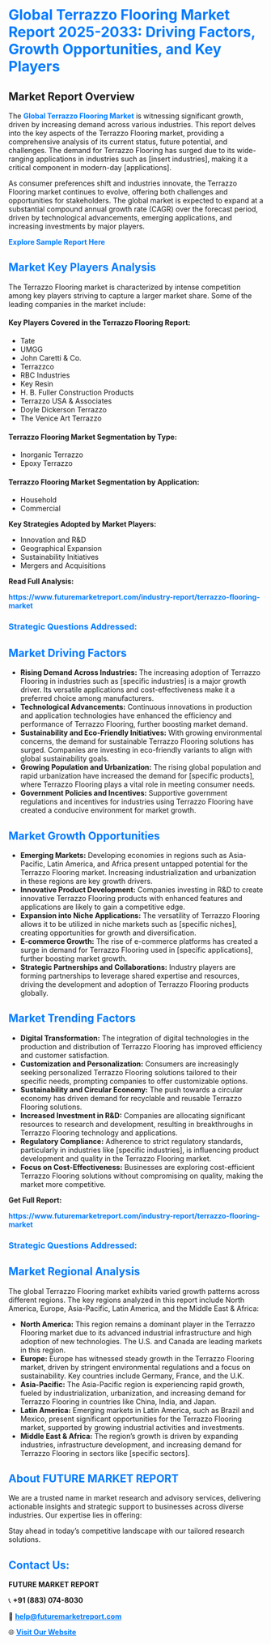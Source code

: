 <h1 style="color: #007BFF;">Global Terrazzo Flooring Market Report 2025-2033: Driving Factors, Growth Opportunities, and Key Players</h1>

<section id="overview">
<h2>Market Report Overview</h2>
<p>The <a href="https://www.futuremarketreport.com/industry-report/terrazzo-flooring-market" style="color: #007BFF; text-decoration: none;"><strong>Global Terrazzo Flooring Market</strong></a> is witnessing significant growth, driven by increasing demand across various industries. This report delves into the key aspects of the Terrazzo Flooring market, providing a comprehensive analysis of its current status, future potential, and challenges. The demand for Terrazzo Flooring has surged due to its wide-ranging applications in industries such as [insert industries], making it a critical component in modern-day [applications].</p>
<p>As consumer preferences shift and industries innovate, the Terrazzo Flooring market continues to evolve, offering both challenges and opportunities for stakeholders. The global market is expected to expand at a substantial compound annual growth rate (CAGR) over the forecast period, driven by technological advancements, emerging applications, and increasing investments by major players.</p>
</section>

<section id="overview">
<p><a href="https://www.futuremarketreport.com/request-sample/reportId=97755" style="color: #007BFF; text-decoration: none;"><strong>Explore Sample Report Here</strong></a></p>
</section>

<section id="key-players">
<h2 style="color: #007BFF;">Market Key Players Analysis</h2>
<p>The Terrazzo Flooring market is characterized by intense competition among key players striving to capture a larger market share. Some of the leading companies in the market include:</p>
<h4>Key Players Covered in the Terrazzo Flooring Report:</h4>
<ul><li>Tate</li><li>UMGG</li><li>John Caretti &amp; Co.</li><li>Terrazzco</li><li>RBC Industries</li><li>Key Resin</li><li>H. B. Fuller Construction Products</li><li>Terrazzo USA &amp; Associates</li><li>Doyle Dickerson Terrazzo</li><li>The Venice Art Terrazzo</li></ul>
<h4>Terrazzo Flooring Market Segmentation by Type:</h4>
<ul><li>Inorganic Terrazzo</li><li>Epoxy Terrazzo</li></ul>

<h4>Terrazzo Flooring Market Segmentation by Application:</h4>
<ul><li>Household</li><li>Commercial</li></ul>
<p><strong>Key Strategies Adopted by Market Players:</strong></p>
<ul>
<li>Innovation and R&D</li>
<li>Geographical Expansion</li>
<li>Sustainability Initiatives</li>
<li>Mergers and Acquisitions</li>
</ul>
</section>

<section>
<p><strong>Read Full Analysis: </strong></p><a href="https://www.futuremarketreport.com/industry-report/terrazzo-flooring-market" style="color: #007BFF; text-decoration: none;"><strong>https://www.futuremarketreport.com/industry-report/terrazzo-flooring-market</strong></a>
<h3 style="color: #007BFF;">Strategic Questions Addressed:</h3>
</section>

<section id="driving-factors">
<h2 style="color: #007BFF;">Market Driving Factors</h2>
<ul>
<li><strong>Rising Demand Across Industries:</strong> The increasing adoption of Terrazzo Flooring in industries such as [specific industries] is a major growth driver. Its versatile applications and cost-effectiveness make it a preferred choice among manufacturers.</li>
<li><strong>Technological Advancements:</strong> Continuous innovations in production and application technologies have enhanced the efficiency and performance of Terrazzo Flooring, further boosting market demand.</li>
<li><strong>Sustainability and Eco-Friendly Initiatives:</strong> With growing environmental concerns, the demand for sustainable Terrazzo Flooring solutions has surged. Companies are investing in eco-friendly variants to align with global sustainability goals.</li>
<li><strong>Growing Population and Urbanization:</strong> The rising global population and rapid urbanization have increased the demand for [specific products], where Terrazzo Flooring plays a vital role in meeting consumer needs.</li>
<li><strong>Government Policies and Incentives:</strong> Supportive government regulations and incentives for industries using Terrazzo Flooring have created a conducive environment for market growth.</li>
</ul>
</section>

<section id="growth-opportunities">
<h2 style="color: #007BFF;">Market Growth Opportunities</h2>
<ul>
<li><strong>Emerging Markets:</strong> Developing economies in regions such as Asia-Pacific, Latin America, and Africa present untapped potential for the Terrazzo Flooring market. Increasing industrialization and urbanization in these regions are key growth drivers.</li>
<li><strong>Innovative Product Development:</strong> Companies investing in R&D to create innovative Terrazzo Flooring products with enhanced features and applications are likely to gain a competitive edge.</li>
<li><strong>Expansion into Niche Applications:</strong> The versatility of Terrazzo Flooring allows it to be utilized in niche markets such as [specific niches], creating opportunities for growth and diversification.</li>
<li><strong>E-commerce Growth:</strong> The rise of e-commerce platforms has created a surge in demand for Terrazzo Flooring used in [specific applications], further boosting market growth.</li>
<li><strong>Strategic Partnerships and Collaborations:</strong> Industry players are forming partnerships to leverage shared expertise and resources, driving the development and adoption of Terrazzo Flooring products globally.</li>
</ul>
</section>

<section id="trending-factors">
<h2 style="color: #007BFF;">Market Trending Factors</h2>
<ul>
<li><strong>Digital Transformation:</strong> The integration of digital technologies in the production and distribution of Terrazzo Flooring has improved efficiency and customer satisfaction.</li>
<li><strong>Customization and Personalization:</strong> Consumers are increasingly seeking personalized Terrazzo Flooring solutions tailored to their specific needs, prompting companies to offer customizable options.</li>
<li><strong>Sustainability and Circular Economy:</strong> The push towards a circular economy has driven demand for recyclable and reusable Terrazzo Flooring solutions.</li>
<li><strong>Increased Investment in R&D:</strong> Companies are allocating significant resources to research and development, resulting in breakthroughs in Terrazzo Flooring technology and applications.</li>
<li><strong>Regulatory Compliance:</strong> Adherence to strict regulatory standards, particularly in industries like [specific industries], is influencing product development and quality in the Terrazzo Flooring market.</li>
<li><strong>Focus on Cost-Effectiveness:</strong> Businesses are exploring cost-efficient Terrazzo Flooring solutions without compromising on quality, making the market more competitive.</li>
</ul>
</section>

<section>
<p><strong>Get Full Report: </strong></p><a href="https://www.futuremarketreport.com/industry-report/terrazzo-flooring-market" style="color: #007BFF; text-decoration: none;"><strong>https://www.futuremarketreport.com/industry-report/terrazzo-flooring-market</strong></a>
<h3 style="color: #007BFF;">Strategic Questions Addressed:</h3>
</section>


<section id="regional-analysis">
<h2 style="color: #007BFF;">Market Regional Analysis</h2>
<p>The global Terrazzo Flooring market exhibits varied growth patterns across different regions. The key regions analyzed in this report include North America, Europe, Asia-Pacific, Latin America, and the Middle East & Africa:</p>
<ul>
<li><strong>North America:</strong> This region remains a dominant player in the Terrazzo Flooring market due to its advanced industrial infrastructure and high adoption of new technologies. The U.S. and Canada are leading markets in this region.</li>
<li><strong>Europe:</strong> Europe has witnessed steady growth in the Terrazzo Flooring market, driven by stringent environmental regulations and a focus on sustainability. Key countries include Germany, France, and the U.K.</li>
<li><strong>Asia-Pacific:</strong> The Asia-Pacific region is experiencing rapid growth, fueled by industrialization, urbanization, and increasing demand for Terrazzo Flooring in countries like China, India, and Japan.</li>
<li><strong>Latin America:</strong> Emerging markets in Latin America, such as Brazil and Mexico, present significant opportunities for the Terrazzo Flooring market, supported by growing industrial activities and investments.</li>
<li><strong>Middle East & Africa:</strong> The region’s growth is driven by expanding industries, infrastructure development, and increasing demand for Terrazzo Flooring in sectors like [specific sectors].</li>
</ul>
</section>

<footer>
<h2 style="color: #007BFF;">About FUTURE MARKET REPORT</h2>
<p>We are a trusted name in market research and advisory services, delivering actionable insights and strategic support to businesses across diverse industries. Our expertise lies in offering:</p>

<p>Stay ahead in today’s competitive landscape with our tailored research solutions.</p>

<h2 style="color: #007BFF;">Contact Us:</h2>
<p><strong>FUTURE MARKET REPORT</strong></p>
<p>📞 <strong>+91 (883) 074-8030</strong></p>
<p>📧 <strong><a href="mailto:help@futuremarketreport.com" style="color: #007BFF;">help@futuremarketreport.com</a></strong></p>
<p>🌐 <strong><a href="https://www.futuremarketreport.com/" style="color: #007BFF;">Visit Our Website</a></strong></p>
</footer>